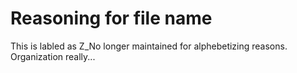 # Reasoning for file name

This is labled as Z_No longer maintained for alphebetizing reasons. Organization really...
